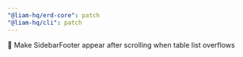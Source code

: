 ```yaml
---
"@liam-hq/erd-core": patch
"@liam-hq/cli": patch
---
```


🎨 Make SidebarFooter appear after scrolling when table list overflows
